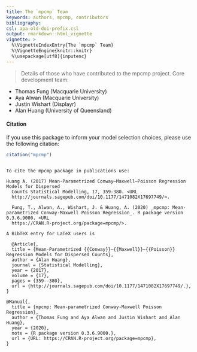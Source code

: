 ```yaml
---
title: The `mpcmp` Team
keywords: authors, mpcmp, contributors
bibliography: 
csl: apa-old-doi-prefix.csl
output: rmarkdown::html_vignette
vignette: >
  %\VignetteIndexEntry{The `mpcmp` Team}
  %\VignetteEngine{knitr::knitr}
  %\usepackage[utf8]{inputenc}
---
```


> Details of those who have contributed to the mpcmp project.
Core development team:

- Thomas Fung (Macquarie University)
- Aya Alwan (Macquarie University)
- Justin Wishart (Displayr)
- Alan Huang (University of Queensland)

#### Citation

If you use this package to inform your model selection choices, please use the following citation:


```r
citation("mpcmp")
```

```

To cite the mpcmp package in publications use:

Huang A. (2017) Mean-Parametrized Conway–Maxwell–Poisson Regression Models for Dispersed
  Counts Statistical Modelling, 17, 359-380. <URL
  http://journals.sagepub.com/doi/10.1177/1471082X17697749/>.

  Fung, T., Alwan, A., Wishart, J. & Huang, A. (2020) _mpcmp: Mean-parametrized Conway-Maxwell Poisson Regression_. R package version 0.3.6.9000. <URL
  https://CRAN.R-project.org/package=mpcmp/>.

A BibTeX entry for LaTeX users is

  @Article{,
  title = {Mean-Parametrized {{Conway}}–{{Maxwell}}–{{Poisson}} Regression Models for Dispersed Counts},
  author = {Alan Huang},
  journal = {Statistical Modelling},
  year = {2017},
  volume = {17},
  pages = {359--380},
  url = {http://journals.sagepub.com/doi/10.1177/1471082X17697749/.},
}

@Manual{,
  title = {mpcmp: Mean-parametrized Conway-Maxwell Poisson Regression},
  author = {Thomas Fung and Aya Alwan and Justin Wishart and Alan Huang},
  year = {2020},
  note = {R package version 0.3.6.9000.},
  url = {URL: https://CRAN.R-project.org/package=mpcmp},
}
```
 